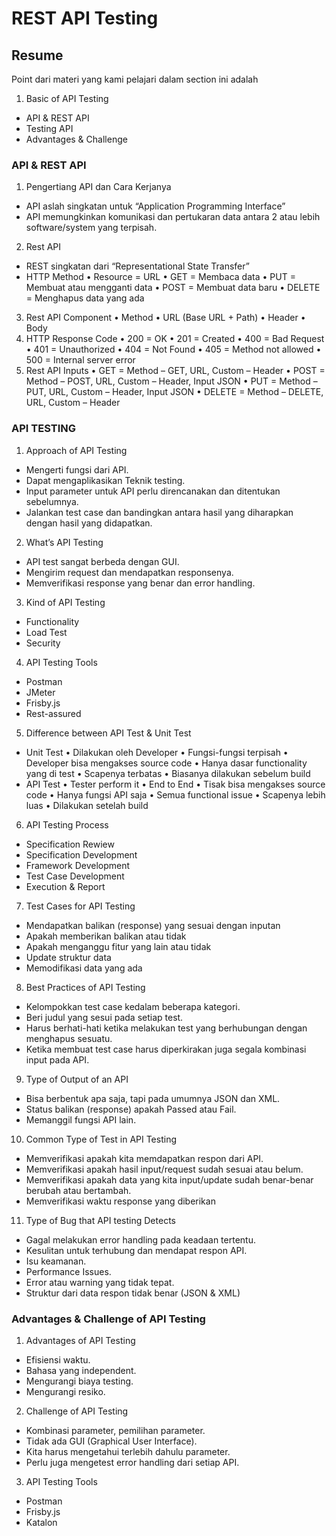 # REST API Testing
## Resume
Point dari materi yang kami pelajari dalam section ini adalah 
1.	Basic of API Testing
-	API & REST API
-	Testing API
-	Advantages & Challenge
### API & REST API
1.	Pengertiang API dan Cara Kerjanya
-	API aslah singkatan untuk “Application Programming Interface”
-	API memungkinkan komunikasi dan pertukaran data antara 2 atau lebih software/system yang terpisah.
2.	Rest API
-	REST singkatan dari “Representational State Transfer”
-	HTTP Method
•	Resource = URL
•	GET = Membaca data
•	PUT = Membuat atau mengganti data
•	POST = Membuat data baru
•	DELETE = Menghapus data yang ada
3.	Rest API Component
•	Method 
•	URL (Base URL + Path)
•	Header
•	Body
4.	HTTP Response Code
•	200 = OK
•	201 = Created
•	400 = Bad Request
•	401 = Unauthorized
•	404 = Not Found
•	405 = Method not allowed
•	500 = Internal server error
5.	Rest API Inputs
•	GET = Method – GET, URL, Custom – Header
•	POST = Method – POST, URL, Custom – Header, Input JSON
•	PUT = Method – PUT, URL, Custom – Header, Input JSON
•	DELETE = Method – DELETE, URL, Custom – Header
### API TESTING
1.	Approach of API Testing
-	Mengerti fungsi dari API.
-	Dapat mengaplikasikan Teknik testing.
-	Input parameter untuk API perlu direncanakan dan ditentukan sebelumnya.
-	Jalankan test case dan bandingkan antara hasil yang diharapkan dengan hasil yang didapatkan.
2.	What’s API Testing
-	API test sangat berbeda dengan GUI.
-	Mengirim request dan mendapatkan responsenya.
-	Memverifikasi response yang benar dan error handling.
3.	Kind of API Testing
-	Functionality
-	Load Test
-	Security
4.	API Testing Tools
-	Postman
-	JMeter
-	Frisby.js
-	Rest-assured
5.	Difference between API Test & Unit Test
-	Unit Test
•	Dilakukan oleh Developer
•	Fungsi-fungsi terpisah
•	Developer bisa mengakses source code
•	Hanya dasar functionality yang di test
•	Scapenya terbatas
•	Biasanya dilakukan sebelum build
-	API Test
•	Tester perform it
•	End to End
•	Tisak bisa mengakses source code
•	Hanya fungsi API saja
•	Semua functional issue
•	Scapenya lebih luas
•	Dilakukan setelah build
6.	API Testing Process
-	Specification Rewiew
-	Specification Development
-	Framework Development
-	Test Case Development
-	Execution & Report
7.	Test Cases for API Testing
-	Mendapatkan balikan (response) yang sesuai dengan inputan 
-	Apakah memberikan balikan atau tidak
-	Apakah menganggu fitur yang lain atau tidak
-	Update struktur data
-	Memodifikasi data yang ada
8.	Best Practices of API Testing
-	Kelompokkan test case kedalam beberapa kategori.
-	Beri judul yang sesui pada setiap test.
-	Harus berhati-hati ketika melakukan test yang berhubungan dengan menghapus sesuatu.
-	Ketika membuat test case harus diperkirakan juga segala kombinasi input pada API.
9.	Type of Output of an API
-	Bisa berbentuk apa saja, tapi pada umumnya JSON dan XML.
-	Status balikan (response) apakah Passed atau Fail.
-	Memanggil fungsi API lain.
10.	Common Type of Test in API Testing
-	Memverifikasi apakah kita memdapatkan respon dari API.
-	Memverifikasi apakah hasil input/request sudah sesuai atau belum.
-	Memverifikasi apakah data yang kita input/update sudah benar-benar berubah atau bertambah.
-	Memverifikasi waktu response yang diberikan
11.	 Type of Bug that API testing Detects
-	Gagal melakukan error handling pada keadaan tertentu.
-	Kesulitan untuk terhubung dan mendapat respon API.
-	Isu keamanan.
-	Performance Issues.
-	Error atau warning yang tidak tepat.
-	Struktur dari data respon tidak benar (JSON & XML) 
### Advantages & Challenge of API Testing
1.	Advantages  of API Testing
-	Efisiensi waktu.
-	Bahasa yang independent.
-	Mengurangi biaya testing.
-	Mengurangi resiko.
2.	Challenge of API Testing
-	Kombinasi parameter, pemilihan parameter.
-	Tidak ada GUI (Graphical User Interface).
-	Kita harus mengetahui terlebih dahulu parameter.
-	Perlu juga mengetest error handling dari setiap API.
3.	API Testing Tools
-	Postman
-	Frisby.js
-	Katalon
